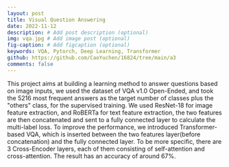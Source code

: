 ```yaml
---
layout: post
title: Visual Question Answering
date: 2022-11-12
description: # Add post description (optional)
img: vqa.jpg # Add image post (optional)
fig-caption: # Add figcaption (optional)
keywords: VQA, Pytorch, Deep Learning, Transformer
github: https://github.com/CaoYuchen/16824/tree/main/a3
comments: false
---
```



This project aims at building a learning method to answer questions based on image inputs, we used the dataset of VQA v1.0 Open-Ended, and took the 5216 most frequent answers as the target number of classes plus the "others" class, for the supervised training. We used ResNet-18 for image feature extraction, and RoBERTa for text feature extraction, the two features are then concatenated and sent to a fully connected layer to calculate the multi-label loss. To improve the performance, we introduced Transformer-based VQA, which is inserted between the two features layer(before concatenation) and the fully connected layer. To be more specific, there are 3 Cross-Encoder layers, each of them consisting of self-attention and cross-attention. The result has an accuracy of around 67%.
